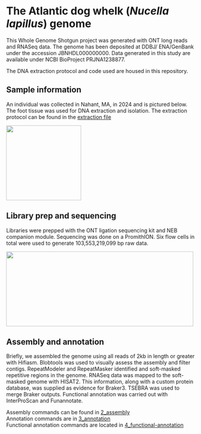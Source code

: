 # The Atlantic dog whelk (_Nucella lapillus_) genome

This Whole Genome Shotgun project was generated with ONT long reads and RNASeq data. The genome has been deposited at DDBJ/ ENA/GenBank under the accession JBNHDL000000000. 
Data generated in this study are available under NCBI BioProject PRJNA1238877. 
 
The DNA extraction protocol and code used are housed in this repository. 

## Sample information 
An individual was collected in Nahant, MA, in 2024 and is pictured below. The foot tissue was used for DNA extraction and isolation. The extraction protocol can be found in the [extraction file](https://github.com/meghanclownfish/Nucella-lapillus-genome/tree/6ee388e96acaa53040e682a8f8f69fad87a258cc/extraction)  

<img src="https://github.com/meghanclownfish/snail-DNA-extractions/assets/78237587/2455c8bc-c58e-4127-9c2b-5f94616deefb" width="200" height="200">


## Library prep and sequencing 

Libraries were prepped with the ONT ligation sequencing kit and NEB companion module. Sequencing was done on a PromithION. Six flow cells in total were used to generate 103,553,219,099 bp raw data.

<img src="https://github.com/user-attachments/assets/7ef08c7c-550f-4c68-bed8-1c2788dff560" width="500" height="200">



## Assembly and annotation

Briefly, we assembled the genome using all reads of 2kb in length or greater with Hifiasm. Blobtools was used to visually assess the assembly and filter contigs. RepeatModeler and RepeatMasker identified and soft-masked repetitive regions in the genome. RNASeq data was mapped to the soft-masked genome with HISAT2. This information, along with a custom protein database, was supplied as evidence for Braker3. TSEBRA was used to merge Braker outputs. Functional annotation was carried out with InterProScan and Funannotate. 

Assembly commands can be found in [2_assembly](https://github.com/meghanclownfish/Nucella-lapillus-genome/tree/main/2_assembly) \
Annotation commands are in [3_annotation](https://github.com/meghanclownfish/Nucella-lapillus-genome/tree/main/3_annotation)\
Functional annotation commands are located in [4_functional-annotation](https://github.com/meghanclownfish/Nucella-lapillus-genome/tree/main/4_functional-annotation)

